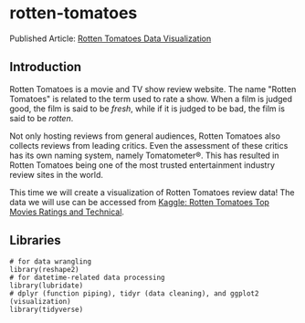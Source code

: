 # rotten-tomatoes
Published Article: [Rotten Tomatoes Data Visualization](https://rpubs.com/divakartika/rotten-tomatoes)

## Introduction

Rotten Tomatoes is a movie and TV show review website. The name "Rotten Tomatoes" is related to the term used to rate a show. When a film is judged good, the film is said to be *fresh*, while if it is judged to be bad, the film is said to be *rotten*.

Not only hosting reviews from general audiences, Rotten Tomatoes also collects reviews from leading critics. Even the assessment of these critics has its own naming system, namely Tomatometer®. This has resulted in Rotten Tomatoes being one of the most trusted entertainment industry review sites in the world.

This time we will create a visualization of Rotten Tomatoes review data! The data we will use can be accessed from [Kaggle: Rotten Tomatoes Top Movies Ratings and Technical](https://www.kaggle.com/datasets/thedevastator/rotten-tomatoes-top-movies-ratings-and-technical).

## Libraries

```{r}
# for data wrangling
library(reshape2)
# for datetime-related data processing
library(lubridate)
# dplyr (function piping), tidyr (data cleaning), and ggplot2 (visualization)
library(tidyverse)
```
